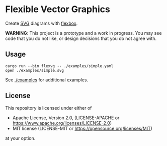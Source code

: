 # **F**lexible **V**ector **G**raphics

Create [SVG](https://developer.mozilla.org/en-US/docs/Web/SVG) diagrams with [flexbox](https://developer.mozilla.org/en-US/docs/Learn/CSS/CSS_layout/Flexbox).

**WARNING**: This project is a prototype and a work in progress. You may see code that you do not like, or design decisions that you do not agree with.

## Usage

```shell
cargo run --bin flexvg -- ./examples/simple.yaml
open ./examples/simple.svg
```

See [./examples](./examples/) for additional examples.

## License
This repository is licensed under either of

- Apache License, Version 2.0, (LICENSE-APACHE or https://www.apache.org/licenses/LICENSE-2.0)
- MIT license (LICENSE-MIT or https://opensource.org/licenses/MIT)

at your option.